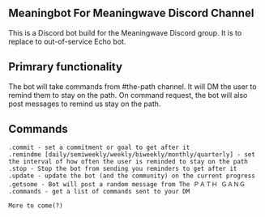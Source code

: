 ## Meaningbot For Meaningwave Discord Channel

This is a Discord bot build for the Meaningwave Discord group. It is to replace to out-of-service Echo bot.

## Primrary functionality

The bot will take commands from #the-path channel. It will DM the user to remind them to stay on the path. On command request, the bot will also post messages to remind us stay on the path.

## Commands

```
.commit - set a commitment or goal to get after it
.remindme [daily/semiweekly/weekly/biweekly/monthly/quarterly] - set the interval of how often the user is reminded to stay on the path
.stop - Stop the bot from sending you reminders to get after it
.update - update the bot (and the community) on the current progress
.getsome - Bot will post a random message from The ＰＡＴＨ ＧＡＮＧ
.commands - get a list of commands sent to your DM

More to come(?)
```